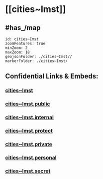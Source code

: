 # [[cities~Imst]] 


## #has_/map  



```leaflet
id: cities~Imst
zoomFeatures: true 
minZoom: 2 
maxZoom: 18
geojsonFolder: ./cities~Imst//
markerFolder: ./cities~Imst/
```


## Confidential Links & Embeds: 

### [cities~Imst](/_Standards/Earth/Continent/Europe/Europe~Central/Austria/Austrias_States/Tirol/counties~Tirol/Imst/cities~Imst.md) 

### [cities~Imst.public](/_public/Earth/Continent/Europe/Europe~Central/Austria/Austrias_States/Tirol/counties~Tirol/Imst/cities~Imst.public.md) 

### [cities~Imst.internal](/_internal/Earth/Continent/Europe/Europe~Central/Austria/Austrias_States/Tirol/counties~Tirol/Imst/cities~Imst.internal.md) 

### [cities~Imst.protect](/_protect/Earth/Continent/Europe/Europe~Central/Austria/Austrias_States/Tirol/counties~Tirol/Imst/cities~Imst.protect.md) 

### [cities~Imst.private](/_private/Earth/Continent/Europe/Europe~Central/Austria/Austrias_States/Tirol/counties~Tirol/Imst/cities~Imst.private.md) 

### [cities~Imst.personal](/_personal/Earth/Continent/Europe/Europe~Central/Austria/Austrias_States/Tirol/counties~Tirol/Imst/cities~Imst.personal.md) 

### [cities~Imst.secret](/_secret/Earth/Continent/Europe/Europe~Central/Austria/Austrias_States/Tirol/counties~Tirol/Imst/cities~Imst.secret.md)

